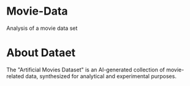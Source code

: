 # Movie-Data
Analysis of a movie data set

# About Dataet
The "Artificial Movies Dataset" is an AI-generated collection of movie-related data, synthesized for analytical and experimental purposes.

